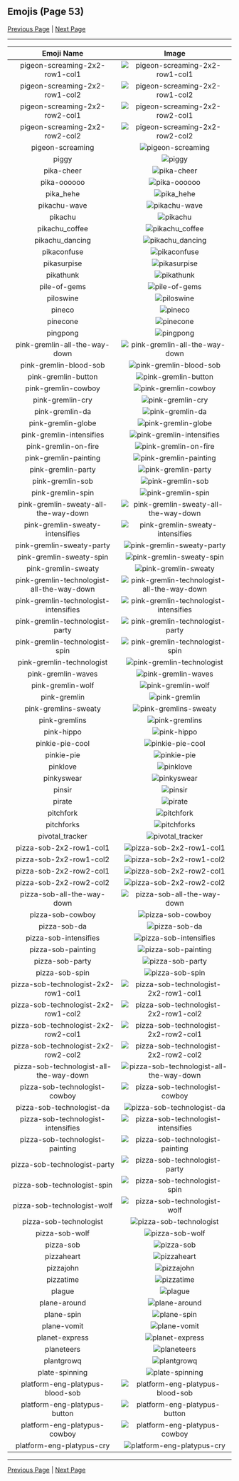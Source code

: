 
## Emojis (Page 53)

[Previous Page](/docs/hny/page-p-0052.md)
  | [Next Page](/docs/hny/page-p-0054.md)

<hr />

|Emoji Name|Image|
| :-: | :-: |
|pigeon-screaming-2x2-row1-col1| ![pigeon-screaming-2x2-row1-col1](/emojis/hny/pigeon-screaming-2x2-row1-col1.gif)|
|pigeon-screaming-2x2-row1-col2| ![pigeon-screaming-2x2-row1-col2](/emojis/hny/pigeon-screaming-2x2-row1-col2.gif)|
|pigeon-screaming-2x2-row2-col1| ![pigeon-screaming-2x2-row2-col1](/emojis/hny/pigeon-screaming-2x2-row2-col1.gif)|
|pigeon-screaming-2x2-row2-col2| ![pigeon-screaming-2x2-row2-col2](/emojis/hny/pigeon-screaming-2x2-row2-col2.gif)|
|pigeon-screaming| ![pigeon-screaming](/emojis/hny/pigeon-screaming.gif)|
|piggy| ![piggy](/emojis/hny/piggy.png)|
|pika-cheer| ![pika-cheer](/emojis/hny/pika-cheer.gif)|
|pika-oooooo| ![pika-oooooo](/emojis/hny/pika-oooooo.gif)|
|pika_hehe| ![pika_hehe](/emojis/hny/pika_hehe.png)|
|pikachu-wave| ![pikachu-wave](/emojis/hny/pikachu-wave.gif)|
|pikachu| ![pikachu](/emojis/hny/pikachu.png)|
|pikachu_coffee| ![pikachu_coffee](/emojis/hny/pikachu_coffee.png)|
|pikachu_dancing| ![pikachu_dancing](/emojis/hny/pikachu_dancing.gif)|
|pikaconfuse| ![pikaconfuse](/emojis/hny/pikaconfuse.png)|
|pikasurpise| ![pikasurpise](/emojis/hny/pikasurpise.png)|
|pikathunk| ![pikathunk](/emojis/hny/pikathunk.png)|
|pile-of-gems| ![pile-of-gems](/emojis/hny/pile-of-gems.png)|
|piloswine| ![piloswine](/emojis/hny/piloswine.png)|
|pineco| ![pineco](/emojis/hny/pineco.png)|
|pinecone| ![pinecone](/emojis/hny/pinecone.png)|
|pingpong| ![pingpong](/emojis/hny/pingpong.png)|
|pink-gremlin-all-the-way-down| ![pink-gremlin-all-the-way-down](/emojis/hny/pink-gremlin-all-the-way-down.gif)|
|pink-gremlin-blood-sob| ![pink-gremlin-blood-sob](/emojis/hny/pink-gremlin-blood-sob.png)|
|pink-gremlin-button| ![pink-gremlin-button](/emojis/hny/pink-gremlin-button.png)|
|pink-gremlin-cowboy| ![pink-gremlin-cowboy](/emojis/hny/pink-gremlin-cowboy.png)|
|pink-gremlin-cry| ![pink-gremlin-cry](/emojis/hny/pink-gremlin-cry.png)|
|pink-gremlin-da| ![pink-gremlin-da](/emojis/hny/pink-gremlin-da.png)|
|pink-gremlin-globe| ![pink-gremlin-globe](/emojis/hny/pink-gremlin-globe.gif)|
|pink-gremlin-intensifies| ![pink-gremlin-intensifies](/emojis/hny/pink-gremlin-intensifies.gif)|
|pink-gremlin-on-fire| ![pink-gremlin-on-fire](/emojis/hny/pink-gremlin-on-fire.gif)|
|pink-gremlin-painting| ![pink-gremlin-painting](/emojis/hny/pink-gremlin-painting.png)|
|pink-gremlin-party| ![pink-gremlin-party](/emojis/hny/pink-gremlin-party.gif)|
|pink-gremlin-sob| ![pink-gremlin-sob](/emojis/hny/pink-gremlin-sob.png)|
|pink-gremlin-spin| ![pink-gremlin-spin](/emojis/hny/pink-gremlin-spin.gif)|
|pink-gremlin-sweaty-all-the-way-down| ![pink-gremlin-sweaty-all-the-way-down](/emojis/hny/pink-gremlin-sweaty-all-the-way-down.gif)|
|pink-gremlin-sweaty-intensifies| ![pink-gremlin-sweaty-intensifies](/emojis/hny/pink-gremlin-sweaty-intensifies.gif)|
|pink-gremlin-sweaty-party| ![pink-gremlin-sweaty-party](/emojis/hny/pink-gremlin-sweaty-party.gif)|
|pink-gremlin-sweaty-spin| ![pink-gremlin-sweaty-spin](/emojis/hny/pink-gremlin-sweaty-spin.gif)|
|pink-gremlin-sweaty| ![pink-gremlin-sweaty](/emojis/hny/pink-gremlin-sweaty.png)|
|pink-gremlin-technologist-all-the-way-down| ![pink-gremlin-technologist-all-the-way-down](/emojis/hny/pink-gremlin-technologist-all-the-way-down.gif)|
|pink-gremlin-technologist-intensifies| ![pink-gremlin-technologist-intensifies](/emojis/hny/pink-gremlin-technologist-intensifies.gif)|
|pink-gremlin-technologist-party| ![pink-gremlin-technologist-party](/emojis/hny/pink-gremlin-technologist-party.gif)|
|pink-gremlin-technologist-spin| ![pink-gremlin-technologist-spin](/emojis/hny/pink-gremlin-technologist-spin.gif)|
|pink-gremlin-technologist| ![pink-gremlin-technologist](/emojis/hny/pink-gremlin-technologist.png)|
|pink-gremlin-waves| ![pink-gremlin-waves](/emojis/hny/pink-gremlin-waves.gif)|
|pink-gremlin-wolf| ![pink-gremlin-wolf](/emojis/hny/pink-gremlin-wolf.png)|
|pink-gremlin| ![pink-gremlin](/emojis/hny/pink-gremlin.png)|
|pink-gremlins-sweaty| ![pink-gremlins-sweaty](/emojis/hny/pink-gremlins-sweaty.png)|
|pink-gremlins| ![pink-gremlins](/emojis/hny/pink-gremlins.png)|
|pink-hippo| ![pink-hippo](/emojis/hny/pink-hippo.png)|
|pinkie-pie-cool| ![pinkie-pie-cool](/emojis/hny/pinkie-pie-cool.png)|
|pinkie-pie| ![pinkie-pie](/emojis/hny/pinkie-pie.png)|
|pinklove| ![pinklove](/emojis/hny/pinklove.png)|
|pinkyswear| ![pinkyswear](/emojis/hny/pinkyswear.png)|
|pinsir| ![pinsir](/emojis/hny/pinsir.png)|
|pirate| ![pirate](/emojis/hny/pirate.png)|
|pitchfork| ![pitchfork](/emojis/hny/pitchfork.gif)|
|pitchforks| ![pitchforks](/emojis/hny/pitchforks.gif)|
|pivotal_tracker| ![pivotal_tracker](/emojis/hny/pivotal_tracker.png)|
|pizza-sob-2x2-row1-col1| ![pizza-sob-2x2-row1-col1](/emojis/hny/pizza-sob-2x2-row1-col1.png)|
|pizza-sob-2x2-row1-col2| ![pizza-sob-2x2-row1-col2](/emojis/hny/pizza-sob-2x2-row1-col2.png)|
|pizza-sob-2x2-row2-col1| ![pizza-sob-2x2-row2-col1](/emojis/hny/pizza-sob-2x2-row2-col1.png)|
|pizza-sob-2x2-row2-col2| ![pizza-sob-2x2-row2-col2](/emojis/hny/pizza-sob-2x2-row2-col2.png)|
|pizza-sob-all-the-way-down| ![pizza-sob-all-the-way-down](/emojis/hny/pizza-sob-all-the-way-down.gif)|
|pizza-sob-cowboy| ![pizza-sob-cowboy](/emojis/hny/pizza-sob-cowboy.png)|
|pizza-sob-da| ![pizza-sob-da](/emojis/hny/pizza-sob-da.png)|
|pizza-sob-intensifies| ![pizza-sob-intensifies](/emojis/hny/pizza-sob-intensifies.gif)|
|pizza-sob-painting| ![pizza-sob-painting](/emojis/hny/pizza-sob-painting.png)|
|pizza-sob-party| ![pizza-sob-party](/emojis/hny/pizza-sob-party.gif)|
|pizza-sob-spin| ![pizza-sob-spin](/emojis/hny/pizza-sob-spin.gif)|
|pizza-sob-technologist-2x2-row1-col1| ![pizza-sob-technologist-2x2-row1-col1](/emojis/hny/pizza-sob-technologist-2x2-row1-col1.png)|
|pizza-sob-technologist-2x2-row1-col2| ![pizza-sob-technologist-2x2-row1-col2](/emojis/hny/pizza-sob-technologist-2x2-row1-col2.png)|
|pizza-sob-technologist-2x2-row2-col1| ![pizza-sob-technologist-2x2-row2-col1](/emojis/hny/pizza-sob-technologist-2x2-row2-col1.png)|
|pizza-sob-technologist-2x2-row2-col2| ![pizza-sob-technologist-2x2-row2-col2](/emojis/hny/pizza-sob-technologist-2x2-row2-col2.png)|
|pizza-sob-technologist-all-the-way-down| ![pizza-sob-technologist-all-the-way-down](/emojis/hny/pizza-sob-technologist-all-the-way-down.gif)|
|pizza-sob-technologist-cowboy| ![pizza-sob-technologist-cowboy](/emojis/hny/pizza-sob-technologist-cowboy.png)|
|pizza-sob-technologist-da| ![pizza-sob-technologist-da](/emojis/hny/pizza-sob-technologist-da.png)|
|pizza-sob-technologist-intensifies| ![pizza-sob-technologist-intensifies](/emojis/hny/pizza-sob-technologist-intensifies.gif)|
|pizza-sob-technologist-painting| ![pizza-sob-technologist-painting](/emojis/hny/pizza-sob-technologist-painting.png)|
|pizza-sob-technologist-party| ![pizza-sob-technologist-party](/emojis/hny/pizza-sob-technologist-party.gif)|
|pizza-sob-technologist-spin| ![pizza-sob-technologist-spin](/emojis/hny/pizza-sob-technologist-spin.gif)|
|pizza-sob-technologist-wolf| ![pizza-sob-technologist-wolf](/emojis/hny/pizza-sob-technologist-wolf.png)|
|pizza-sob-technologist| ![pizza-sob-technologist](/emojis/hny/pizza-sob-technologist.png)|
|pizza-sob-wolf| ![pizza-sob-wolf](/emojis/hny/pizza-sob-wolf.png)|
|pizza-sob| ![pizza-sob](/emojis/hny/pizza-sob.png)|
|pizzaheart| ![pizzaheart](/emojis/hny/pizzaheart.png)|
|pizzajohn| ![pizzajohn](/emojis/hny/pizzajohn.png)|
|pizzatime| ![pizzatime](/emojis/hny/pizzatime.png)|
|plague| ![plague](/emojis/hny/plague.png)|
|plane-around| ![plane-around](/emojis/hny/plane-around.gif)|
|plane-spin| ![plane-spin](/emojis/hny/plane-spin.gif)|
|plane-vomit| ![plane-vomit](/emojis/hny/plane-vomit.png)|
|planet-express| ![planet-express](/emojis/hny/planet-express.png)|
|planeteers| ![planeteers](/emojis/hny/planeteers.jpg)|
|plantgrowq| ![plantgrowq](/emojis/hny/plantgrowq.gif)|
|plate-spinning| ![plate-spinning](/emojis/hny/plate-spinning.gif)|
|platform-eng-platypus-blood-sob| ![platform-eng-platypus-blood-sob](/emojis/hny/platform-eng-platypus-blood-sob.png)|
|platform-eng-platypus-button| ![platform-eng-platypus-button](/emojis/hny/platform-eng-platypus-button.png)|
|platform-eng-platypus-cowboy| ![platform-eng-platypus-cowboy](/emojis/hny/platform-eng-platypus-cowboy.png)|
|platform-eng-platypus-cry| ![platform-eng-platypus-cry](/emojis/hny/platform-eng-platypus-cry.png)|

<hr/>

[Previous Page](/docs/hny/page-p-0052.md)
  | [Next Page](/docs/hny/page-p-0054.md)